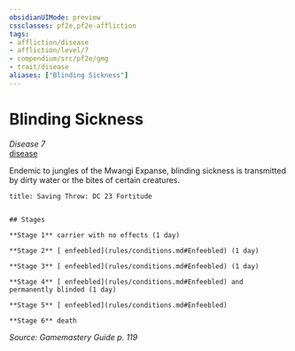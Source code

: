 ```yaml
---
obsidianUIMode: preview
cssclasses: pf2e,pf2e-affliction
tags:
- affliction/disease
- affliction/level/7
- compendium/src/pf2e/gmg
- trait/disease
aliases: ["Blinding Sickness"]
---
```

# Blinding Sickness
*Disease 7*  
[disease](rules/traits/disease.md "Disease Effect Trait")  

Endemic to jungles of the Mwangi Expanse, blinding sickness is transmitted by dirty water or the bites of certain creatures.

```ad-inline-affliction
title: Saving Throw: DC 23 Fortitude


## Stages

**Stage 1** carrier with no effects (1 day)

**Stage 2** [ enfeebled](rules/conditions.md#Enfeebled) (1 day)

**Stage 3** [ enfeebled](rules/conditions.md#Enfeebled) (1 day)

**Stage 4** [ enfeebled](rules/conditions.md#Enfeebled) and permanently blinded (1 day)

**Stage 5** [ enfeebled](rules/conditions.md#Enfeebled)

**Stage 6** death
```

*Source: Gamemastery Guide p. 119*